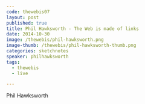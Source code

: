 ```yaml
---
code: thewebis07
layout: post
published: true
title: Phil Hawksworth - The Web is made of links
date: 2014-10-30
image: /thewebis/phil-hawksworth.png
image-thumb: /thewebis/phil-hawksworth-thumb.png
categories: sketchnotes
speaker: philhawksworth
tags:
  - thewebis
  - live

---
```


Phil Hawksworth